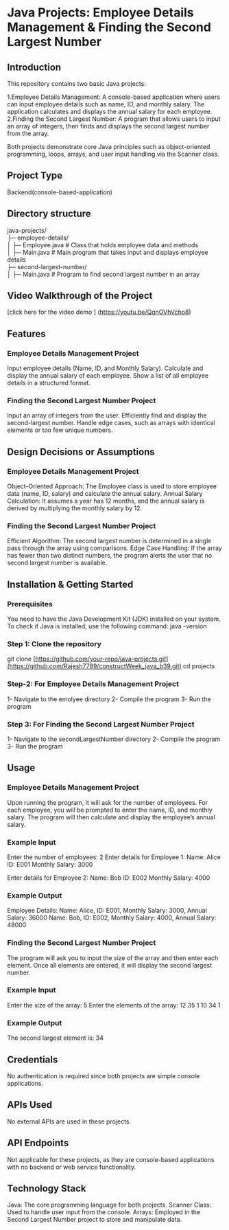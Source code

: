 # Java Projects: Employee Details Management & Finding the Second Largest Number

## Introduction
This repository contains two basic Java projects:

1.Employee Details Management: A console-based application where users can input employee details such as name, ID, and monthly salary. The application calculates and displays the annual salary for each employee.
2.Finding the Second Largest Number: A program that allows users to input an array of integers, then finds and displays the second largest number from the array.

Both projects demonstrate core Java principles such as object-oriented programming, loops, arrays, and user input handling via the Scanner class.

## Project Type
Backend(console-based-application)

## Directory structure
java-projects/  
├─ employee-details/  
│  ├─ Employee.java  # Class that holds employee data and methods  
│  ├─ Main.java      # Main program that takes input and displays employee details  
├─ second-largest-number/  
│  ├─ Main.java      # Program to find second largest number in an array  

## Video Walkthrough of the Project
[click here for the video demo ] (https://youtu.be/QqnOVhVcho8)

## Features
### Employee Details Management Project
Input employee details (Name, ID, and Monthly Salary).
Calculate and display the annual salary of each employee.
Show a list of all employee details in a structured format.
### Finding the Second Largest Number Project
Input an array of integers from the user.
Efficiently find and display the second-largest number.
Handle edge cases, such as arrays with identical elements or too few unique numbers.

## Design Decisions or Assumptions
### Employee Details Management Project
Object-Oriented Approach: The Employee class is used to store employee data (name, ID, salary) and calculate the annual salary.
Annual Salary Calculation: It assumes a year has 12 months, and the annual salary is derived by multiplying the monthly salary by 12.
### Finding the Second Largest Number Project
Efficient Algorithm: The second largest number is determined in a single pass through the array using comparisons.
Edge Case Handling: If the array has fewer than two distinct numbers, the program alerts the user that no second largest number is available.

## Installation & Getting Started
### Prerequisites
You need to have the Java Development Kit (JDK) installed on your system. To check if Java is installed, use the following command:
java -version
### Step 1: Clone the repository
git clone [https://github.com/your-repo/java-projects.git](https://github.com/Rajesh7789/constructWeek_java_b39.git)
cd projects
### Step-2: For Employee Details Management Project
1- Navigate to the emolyee directory
2- Compile the program
3- Run the program
### Step 3: For Finding the Second Largest Number Project
1- Navigate to the secondLargestNumber directory
2- Compile the program
3- Run the program

## Usage
### Employee Details Management Project
Upon running the program, it will ask for the number of employees. For each employee, you will be prompted to enter the name, ID, and monthly salary. The program will then calculate and display the employee’s annual salary.

### Example Input
Enter the number of employees: 2
Enter details for Employee 1:
Name: Alice
ID: E001
Monthly Salary: 3000

Enter details for Employee 2:
Name: Bob
ID: E002
Monthly Salary: 4000

### Example Output
Employee Details:
Name: Alice, ID: E001, Monthly Salary: 3000, Annual Salary: 36000
Name: Bob, ID: E002, Monthly Salary: 4000, Annual Salary: 48000

### Finding the Second Largest Number Project
The program will ask you to input the size of the array and then enter each element. Once all elements are entered, it will display the second largest number.

### Example Input
Enter the size of the array: 5
Enter the elements of the array: 12 35 1 10 34 1

### Example Output
The second largest element is: 34

## Credentials
No authentication is required since both projects are simple console applications.

## APIs Used
No external APIs are used in these projects.

## API Endpoints
Not applicable for these projects, as they are console-based applications with no backend or web service functionality.

## Technology Stack
Java: The core programming language for both projects.
Scanner Class: Used to handle user input from the console.
Arrays: Employed in the Second Largest Number project to store and manipulate data.



